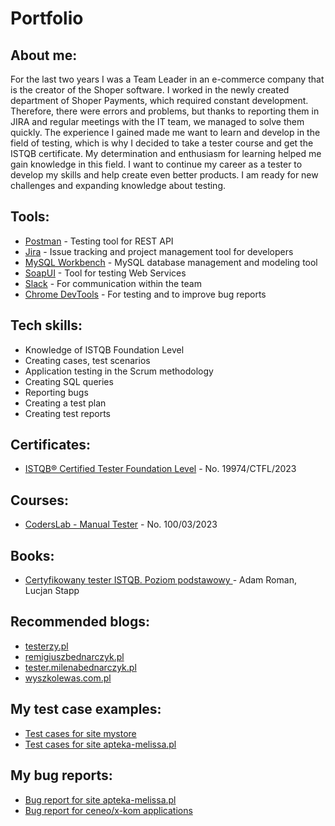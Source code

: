 # Portfolio

## About me:
For the last two years I was a Team Leader in an e-commerce company that is the creator of the Shoper software. I worked in the newly created department of Shoper Payments, which required constant development. Therefore, there were errors and problems, but thanks to reporting them in JIRA and regular meetings with the IT team, we managed to solve them quickly. The experience I gained made me want to learn and develop in the field of testing, which is why I decided to take a tester course and get the ISTQB certificate. My determination and enthusiasm for learning helped me gain knowledge in this field. I want to continue my career as a tester to develop my skills and help create even better products. I am ready for new challenges and expanding knowledge about testing.

## Tools:
* [Postman](https://www.postman.com/) - Testing tool for REST API
* [Jira](https://www.atlassian.com/pl/software/jira) - Issue tracking and project management tool for developers
* [MySQL Workbench](https://www.mysql.com/products/workbench/) - MySQL database management and modeling tool
* [SoapUI](https://www.soapui.org) - Tool for testing Web Services
* [Slack](https://slack.com) - For communication within the team
* [Chrome DevTools](https://developer.chrome.com/docs/devtools/) - For testing and to improve bug reports


## Tech skills:
* Knowledge of ISTQB Foundation Level 
* Creating cases, test scenarios
* Application testing in the Scrum methodology
* Creating SQL queries
* Reporting bugs
* Creating a test plan
* Creating test reports

## Certificates:
* [ISTQB® Certified Tester Foundation Level](https://drive.google.com/file/d/1K2yg2wxjDCP5_KK4J3xsJTBOGST75Nzd/view) - No. 19974/CTFL/2023

## Courses:
* [CodersLab - Manual Tester](https://drive.google.com/file/d/1sA42UluIkOugmWgBnayShytZQPgD6-Nr/view) - No. 100/03/2023

## Books:
* [Certyfikowany tester ISTQB. Poziom podstawowy ](https://helion.pl/ksiazki/certyfikowany-tester-istqb-poziom-podstawowy-adam-roman-lucjan-stapp,ctispv.htm#format/d) - Adam Roman, Lucjan Stapp

## Recommended blogs:
* [testerzy.pl](http://testerzy.pl)
* [remigiuszbednarczyk.pl](https://remigiuszbednarczyk.pl)
* [tester.milenabednarczyk.pl](https://tester.milenabednarczyk.pl)
* [wyszkolewas.com.pl](https://www.wyszkolewas.com.pl/blog/)

## My test case examples:
* [Test cases for site mystore](https://docs.google.com/spreadsheets/d/1JIH07fuCWdKLqlk0-SObWlQsnhVXQ297zoWMuOF-VUM/edit#gid=0)
* [Test cases for site apteka-melissa.pl](https://docs.google.com/spreadsheets/d/1hikpnxMj1eKlGxYkbhzUH1gnI6-nngO-Rd1sASgW7bE/edit#gid=0) 

## My bug reports:
* [Bug report for site apteka-melissa.pl](https://docs.google.com/spreadsheets/d/1O1XSTbtacDs0BPxA9XYmSVoXqkXXIxV723p6ude1Fdk/edit#gid=0)
* [Bug report for ceneo/x-kom applications](https://docs.google.com/spreadsheets/d/1VvS068IYttY0ehToSI_dxzg7a1FliAePPk1a2ifFd1E/edit#gid=0) 
